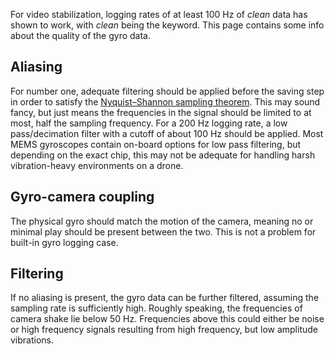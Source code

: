 For video stabilization, logging rates of at least 100 Hz of _clean_ data has shown to work, with _clean_ being the keyword. This page contains some info about the quality of the gyro data.

## Aliasing
For number one, adequate filtering should be applied before the saving step in order to satisfy the [Nyquist–Shannon sampling theorem](https://en.wikipedia.org/wiki/Nyquist%E2%80%93Shannon_sampling_theorem). This may sound fancy, but just means the frequencies in the signal should be limited to at most, half the sampling frequency. For a 200 Hz logging rate, a low pass/decimation filter with a cutoff of about 100 Hz should be applied. Most MEMS gyroscopes contain on-board options for low pass filtering, but depending on the exact chip, this may not be adequate for handling harsh vibration-heavy environments on a drone.


## Gyro-camera coupling
The physical gyro should match the motion of the camera, meaning no or minimal play should be present between the two. This is not a problem for built-in gyro logging case.

## Filtering
If no aliasing is present, the gyro data can be further filtered, assuming the sampling rate is sufficiently high. Roughly speaking, the frequencies of camera shake lie below 50 Hz. Frequencies above this could either be noise or high frequency signals resulting from high frequency, but low amplitude vibrations. 